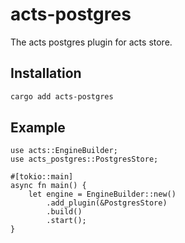 # acts-postgres

The acts postgres plugin for acts store. 

## Installation


```bash
cargo add acts-postgres
```

## Example

```rust,no_run
use acts::EngineBuilder;
use acts_postgres::PostgresStore;

#[tokio::main]
async fn main() {
    let engine = EngineBuilder::new()
        .add_plugin(&PostgresStore)
        .build()
        .start();
}
```